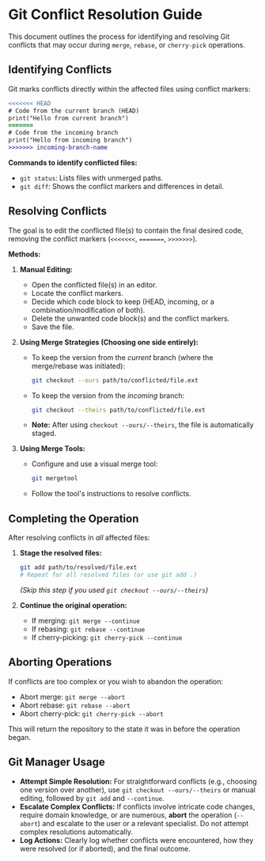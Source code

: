 # Git Conflict Resolution Guide

This document outlines the process for identifying and resolving Git conflicts that may occur during `merge`, `rebase`, or `cherry-pick` operations.

## Identifying Conflicts

Git marks conflicts directly within the affected files using conflict markers:

```diff
<<<<<<< HEAD
# Code from the current branch (HEAD)
print("Hello from current branch")
=======
# Code from the incoming branch
print("Hello from incoming branch")
>>>>>>> incoming-branch-name
```

**Commands to identify conflicted files:**

*   `git status`: Lists files with unmerged paths.
*   `git diff`: Shows the conflict markers and differences in detail.

## Resolving Conflicts

The goal is to edit the conflicted file(s) to contain the final desired code, removing the conflict markers (`<<<<<<<`, `=======`, `>>>>>>>`).

**Methods:**

1.  **Manual Editing:**
    *   Open the conflicted file(s) in an editor.
    *   Locate the conflict markers.
    *   Decide which code block to keep (HEAD, incoming, or a combination/modification of both).
    *   Delete the unwanted code block(s) and the conflict markers.
    *   Save the file.

2.  **Using Merge Strategies (Choosing one side entirely):**
    *   To keep the version from the *current* branch (where the merge/rebase was initiated):
        ```bash
        git checkout --ours path/to/conflicted/file.ext
        ```
    *   To keep the version from the *incoming* branch:
        ```bash
        git checkout --theirs path/to/conflicted/file.ext
        ```
    *   **Note:** After using `checkout --ours/--theirs`, the file is automatically staged.

3.  **Using Merge Tools:**
    *   Configure and use a visual merge tool:
        ```bash
        git mergetool
        ```
    *   Follow the tool's instructions to resolve conflicts.

## Completing the Operation

After resolving conflicts in *all* affected files:

1.  **Stage the resolved files:**
    ```bash
    git add path/to/resolved/file.ext
    # Repeat for all resolved files (or use git add .)
    ```
    *(Skip this step if you used `git checkout --ours/--theirs`)*

2.  **Continue the original operation:**
    *   If merging: `git merge --continue`
    *   If rebasing: `git rebase --continue`
    *   If cherry-picking: `git cherry-pick --continue`

## Aborting Operations

If conflicts are too complex or you wish to abandon the operation:

*   Abort merge: `git merge --abort`
*   Abort rebase: `git rebase --abort`
*   Abort cherry-pick: `git cherry-pick --abort`

This will return the repository to the state it was in before the operation began.

## Git Manager Usage

*   **Attempt Simple Resolution:** For straightforward conflicts (e.g., choosing one version over another), use `git checkout --ours/--theirs` or manual editing, followed by `git add` and `--continue`.
*   **Escalate Complex Conflicts:** If conflicts involve intricate code changes, require domain knowledge, or are numerous, **abort** the operation (`--abort`) and escalate to the user or a relevant specialist. Do not attempt complex resolutions automatically.
*   **Log Actions:** Clearly log whether conflicts were encountered, how they were resolved (or if aborted), and the final outcome.